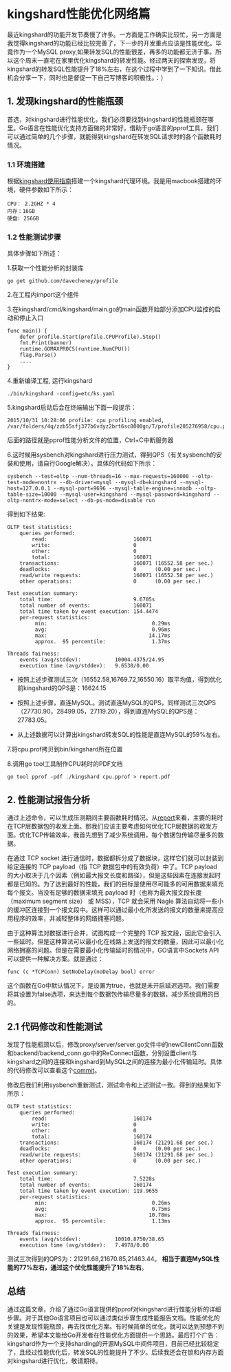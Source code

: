 # kingshard性能优化网络篇

最近kingshard的功能开发节奏慢了许多。一方面是工作确实比较忙，另一方面是我觉得kingshard的功能已经比较完善了，下一步的开发重点应该是性能优化。毕竟作为一个MySQL proxy,如果转发SQL的性能很差，再多的功能都无济于事。所以这个周末一直宅在家里优化kingshard的转发性能。经过两天的探索发现，将kingshard的转发SQL性能提升了18%左右，在这个过程中学到了一下知识。借此机会分享一下，同时也是督促一下自己写博客的积极性。：）

## 1. 发现kingshard的性能瓶颈

首选，对kingshard进行性能优化，我们必须要找到kingshard的性能瓶颈在哪里。Go语言在性能优化支持方面做的非常好，借助于go语言的pprof工具，我们可以通过简单的几个步骤，就能得到kingshard在转发SQL请求时的各个函数耗时情况。

### 1.1 环境搭建
根据[kingshard使用指南](https://blob/master/doc/KingDoc/how_to_use_kingshard.md)搭建一个kingshard代理环境。我是用macbook搭建的环境，硬件参数如下所示：

```
CPU： 2.2GHZ * 4
内存：16GB
硬盘: 256GB

```

### 1.2 性能测试步骤
具体步骤如下所述：

1.获取一个性能分析的封装库
```
go get github.com/davecheney/profile
```

2.在工程内import这个组件

3.在kingshard/cmd/kingshard/main.go的main函数开始部分添加CPU监控的启动和停止入口

```
func main() {
	defer profile.Start(profile.CPUProfile).Stop()
	fmt.Print(banner)
	runtime.GOMAXPROCS(runtime.NumCPU())
	flag.Parse()
	....
}
```
4.重新编译工程, 运行kingshard

```
./bin/kingshard -config=etc/ks.yaml
```

5.kingshard启动后会在终端输出下面一段提示：

```
2015/10/31 10:28:06 profile: cpu profiling enabled, /var/folders/4q/zzb55sfj377b6vdyz2brt6sc0000gn/T/profile205276958/cpu.pprof
```
后面的路径就是pprof性能分析文件的位置，Ctrl+C中断服务器

6.这时候用sysbench对kingshard进行压力测试，得到QPS（有关sysbench的安装和使用，请自行Google解决）。具体的代码如下所示：

```
sysbench --test=oltp --num-threads=16 --max-requests=160000 --oltp-test-mode=nontrx --db-driver=mysql --mysql-db=kingshard --mysql-host=127.0.0.1 --mysql-port=9696 --mysql-table-engine=innodb --oltp-table-size=10000 --mysql-user=kingshard --mysql-password=kingshard --oltp-nontrx-mode=select --db-ps-mode=disable run

```
得到如下结果:

```
OLTP test statistics:
    queries performed:
        read:                            160071
        write:                           0
        other:                           0
        total:                           160071
    transactions:                        160071 (16552.58 per sec.)
    deadlocks:                           0      (0.00 per sec.)
    read/write requests:                 160071 (16552.58 per sec.)
    other operations:                    0      (0.00 per sec.)

Test execution summary:
    total time:                          9.6705s
    total number of events:              160071
    total time taken by event execution: 154.4474
    per-request statistics:
         min:                                  0.29ms
         avg:                                  0.96ms
         max:                                 14.17ms
         approx.  95 percentile:               1.37ms

Threads fairness:
    events (avg/stddev):           10004.4375/24.95
    execution time (avg/stddev):   9.6530/0.00

```
- 按照上述步骤测试三次（16552.58,16769.72,16550.16）取平均值，得到优化前kingshard的QPS是：16624.15

- 按照上述步骤，直连MySQL。测试直连MySQL的QPS，同样测试三次QPS（27730.90，28499.05，27119.20），得到直连MySQL的QPS是：27783.05。
- 从上述数据可以计算出kingshard转发SQL的性能是直连MySQL的59%左右。

7.将cpu.prof拷贝到bin/kingshard所在位置

8.调用go tool工具制作CPU耗时的PDF文档
```
go tool pprof -pdf ./kingshard cpu.pprof > report.pdf
```

## 2. 性能测试报告分析

通过上述命令，可以生成压测期间主要函数耗时情况。从[report](./report.pdf)来看，主要的耗时在TCP层数据包的收发上面。那我们应该主要考虑如何优化TCP层数据的收发方面。优化TCP传输效率，我首先想到了减少系统调用，每个数据包传输尽量多的数据。

在通过 TCP socket 进行通信时，数据都拆分成了数据块，这样它们就可以封装到给定连接的 TCP payload（指 TCP 数据包中的有效负荷）中了。TCP payload 的大小取决于几个因素（例如最大报文长度和路径），但是这些因素在连接发起时都是已知的。为了达到最好的性能，我们的目标是使用尽可能多的可用数据来填充每个报文。当没有足够的数据来填充 payload 时（也称为最大报文段长度（maximum segment size） 或 MSS），TCP 就会采用 Nagle 算法自动将一些小的缓冲区连接到一个报文段中。这样可以通过最小化所发送的报文的数量来提高应用程序的效率，并减轻整体的网络拥塞问题。

由于这种算法对数据进行合并，试图构成一个完整的 TCP 报文段，因此它会引入一些延时。但是这种算法可以最小化在线路上发送的报文的数量，因此可以最小化网络拥塞的问题。但是在需要最小化传输延时的情况中，GO语言中Sockets API 可以提供一种解决方案。就是通过：
```
func (c *TCPConn) SetNoDelay(noDelay bool) error
```
这个函数在Go中默认情况下，是设置为true，也就是未开启延迟选项。我们需要将其设置为false选项，来达到每个数据包传输尽量多的数据，减少系统调用的目的。

## 2.1 代码修改和性能测试

发现了性能瓶颈以后，修改proxy/server/server.go文件中的newClientConn函数和backend/backend_conn.go中的ReConnect函数，分别设置client与kingshard之间的连接和kingshard到MySQL之间的连接为最小化传输延时。具体的代码修改可以查看这个[commit](https://commit/6c175d127c7b15b527cedb02876634901f2b9be1)。

修改后我们利用sysbench重新测试，测试命令和上述测试一致。得到的结果如下所示：

```
OLTP test statistics:
    queries performed:
        read:                            160174
        write:                           0
        other:                           0
        total:                           160174
    transactions:                        160174 (21291.68 per sec.)
    deadlocks:                           0      (0.00 per sec.)
    read/write requests:                 160174 (21291.68 per sec.)
    other operations:                    0      (0.00 per sec.)

Test execution summary:
    total time:                          7.5228s
    total number of events:              160174
    total time taken by event execution: 119.9655
    per-request statistics:
         min:                                  0.26ms
         avg:                                  0.75ms
         max:                                 10.78ms
         approx.  95 percentile:               1.13ms

Threads fairness:
    events (avg/stddev):           10010.8750/38.65
    execution time (avg/stddev):   7.4978/0.00
```

测试三次得到的QPS为：21291.68,21670.85,21463.44。 **相当于直连MySQL性能的77%左右，通过这个优化性能提升了18%左右**。

## 总结

通过这篇文章，介绍了通过Go语言提供的pprof对kingshard进行性能分析的详细步骤。对于其他Go语言项目也可以通过类似步骤生成性能报告文档。性能优化的关键是发现性能瓶颈，再去找优化方案。有时候简单的优化，就可以达到预想不到的效果，希望本文能给Go开发者在性能优化方面提供一个思路。最后打个广告：kingshard作为一个支持sharding的开源MySQL中间件项目，目前已经比较稳定了，且经过性能优化后，转发SQL的性能提升了不少。后续我还会在锁和内存方面对kingshard进行优化，敬请期待。

